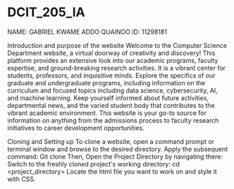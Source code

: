 # DCIT_205_IA

NAME: GABRIEL KWAME ADDO QUAINOO
ID: 11298181

Introduction and purpose of the website
Welcome to the Computer Science Department website, a virtual doorway of creativity and discovery! This platform provides an extensive look into our academic programs, faculty expertise, and ground-breaking research activities. It is a vibrant center for students, professors, and inquisitive minds. Explore the specifics of our graduate and undergraduate programs, including information on the curriculum and focused topics including data science, cybersecurity, AI, and machine learning. Keep yourself informed about future activities, departmental news, and the varied student body that contributes to the vibrant academic environment. This website is your go-to source for information on anything from the admissions process to faculty research initiatives to career development opportunities.

Cloning and Setting up
To clone a website, open a command prompt or terminal window and browse to the desired directory. Apply the subsequent command:
Git clone <url of repository>
Then, Open the Project Directory by navigating there:
Switch to the freshly cloned project's working directory:
cd <project_directory>
Locate the html file you want to work on and style it with CSS.

